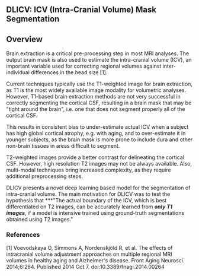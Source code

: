 ## DLICV: ICV (Intra-Cranial Volume) Mask Segmentation

## Overview

Brain extraction is  a critical pre-processing step in most MRI analyses. The output brain mask is also used to estimate the intra-cranial volume (ICV), an important variable used for correcting regional volumes against inter-individual differences in the head size [1].

Current techniques typically use the T1-weighted image for brain extraction, as T1 is the most widely available image modality for volumetric analyses. However, T1-based brain extraction methods are not very successful in correctly segmenting the cortical CSF, resulting in a brain mask that may be "tight around the brain", i.e. one that does not segment properly all of the cortical CSF.

This results in consistent bias to under-estimate actual ICV when a subject has high global cortical atrophy, e.g. with aging, and to over-estimate it in younger subjects, as the brain mask is more prone to include dura and other non-brain tissues in areas difficult to segment.

T2-weighted images provide a better contrast for delineating the cortical CSF. However, high resolution T2 images may not be always available. Also, multi-modal techniques bring increased complexity, as they require additional preprocessing steps. 

DLICV presents a novel deep learning based model for the segmentation of intra-cranial volume. The main motivation for DLICV was to test the hypothesis that ***"The actual boundary of the ICV, which is best differentiated on T2 images, can be accurately learned from ___only T1 images___, if a model is intensive trained using ground-truth segmentations obtained using T2 images."

### References
[1] Voevodskaya O, Simmons A, Nordenskjöld R, et al. The effects of intracranial volume adjustment approaches on multiple regional MRI volumes in healthy aging and Alzheimer's disease. Front Aging Neurosci. 2014;6:264. Published 2014 Oct 7. doi:10.3389/fnagi.2014.00264
